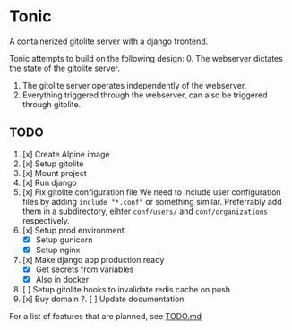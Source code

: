 # Tonic

A containerized gitolite server with a django frontend.

Tonic attempts to build on the following design:
0. The webserver dictates the state of the gitolite server.
1. The gitolite server operates independently of the webserver.
2. Everything triggered through the webserver, can also be triggered through
   gitolite.


## TODO

1. [x] Create Alpine image
2. [x] Setup gitolite
3. [x] Mount project
4. [x] Run django
5. [x] Fix gitolite configuration file
       We need to include user configuration files by adding `include "*.conf"`
       or something similar. Preferrably add them in a subdirectory, eihter
       `conf/users/` and `conf/organizations` respectively.
5. [x] Setup prod environment
   * [x] Setup gunicorn
   * [x] Setup nginx
6. [x] Make django app production ready
   * [x] Get secrets from variables
   * [x] Also in docker
7. [ ] Setup gitolite hooks to invalidate redis cache on push
8. [x] Buy domain
?. [ ] Update documentation

For a list of features that are planned, see [TODO.md](giz/TODO.md)
